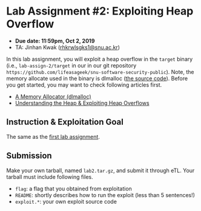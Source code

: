 # Lab Assignment #2: Exploiting Heap Overflow

- **Due date: 11:59pm, Oct 2, 2019**
- TA: Jinhan Kwak (rhkrwlsgks1@snu.ac.kr)

In this lab assignment, you will exploit a heap overflow in the
`target` binary (i.e., `lab-assign-2/target` in our in our git
repository `https://github.com/lifeasageek/snu-software-security-public`).
Note, the memory allocate used in the binary is dlmalloc
([the source code](http://gee.cs.oswego.edu/pub/misc/malloc-2.6.1.c)).
Before you get started, you may want to check following articles
first.

- [A Memory Allocator (dlmalloc)](http://gee.cs.oswego.edu/dl/html/malloc.html)
- [Understanding the Heap & Exploiting Heap Overflows](http://www.mathyvanhoef.com/2013/02/understanding-heap-exploiting-heap.html)

## Instruction & Exploitation Goal

The same as the [first lab assignment](https://github.com/lifeasageek/snu-software-security-public/tree/fall-19/lab-assign-1).

## Submission

Make your own tarball, named `lab2.tar.gz`, and submit it through
eTL. Your tarball must include following files.

- `flag`: a flag that you obtained from exploitation
- `README`: shortly describes how to run the exploit (less than 5 sentences!)
- `exploit.*`: your own exploit source code
